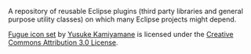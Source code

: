 A repository of reusable Eclipse plugins (third party libraries and general purpose utility classes) on which many Eclipse projects might depend.

[Fugue icon set](https://github.com/yusukekamiyamane/fugue-icons) by [Yusuke Kamiyamane](https://github.com/yusukekamiyamane) is licensed under the [Creative Commons Attribution 3.0 License](http://creativecommons.org/licenses/by/3.0/).
